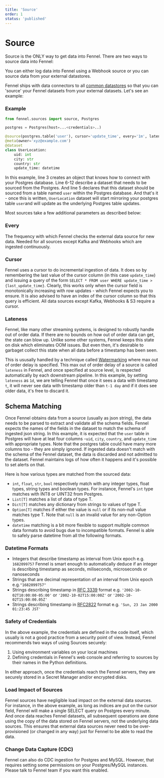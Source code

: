 ```yaml
---
title: 'Source'
order: 1
status: 'published'
---
```


# Source

Source is the ONLY way to get data into Fennel. There are two ways to source data into Fennel:

You can either log data into Fennel using a Webhook source or you can source data from your external datastores.

Fennel ships with data connectors to all [common datastores](/api-reference/sources) so that you can 
'source' your Fennel datasets from your external datasets. Let's see an example:

### **Example**

```python
from fennel.sources import source, Postgres

postgres = Postgres(host=...<credentials>..)

@source(postgres.table('user'), cursor='update_time', every='1m', lateness='1d')
@meta(owner='xyz@example.com')
@dataset
class UserLocation:
    uid: int
    city: str
    country: str
    update_time: datetime    
```

In this example, line 3 creates an object that knows how to connect with your 
Postgres database. Line 6-12 describe a dataset that needs to be sourced from 
the Postgres. And line 5 declares that this dataset should be sourced from a 
table named `user` within the Postgres database. And that's it - once this 
is written, `UserLocation` dataset will start mirroring your postgres table 
`user`and will update as the underlying Postgres table updates.&#x20;

Most sources take a few additional parameters as described below:

### Every 
The frequency with which Fennel checks the external data source for new data. 
Needed for all sources except Kafka and Webhooks which are ingested continuously.

### Cursor
Fennel uses a cursor to do incremental ingestion of data. It does so 
by remembering the last value of the cursor column (in this case `update_time`) 
and issuing a query of the form `SELECT * FROM user WHERE update_time > {last_update_time}`.
Clearly, this works only when the cursor field is monotonically increasing with 
row updates - which Fennel expects you to ensure. It is also advised to have 
an index of the cursor column so that this query is efficient. All data sources 
except Kafka, Webhooks & S3 require a cursor.

### Lateness
Fennel, like many other streaming systems, is designed to robustly handle out
of order data. If there are no bounds on how out of order data can get, the state
can blow up. Unlike some other systems, Fennel keeps this state on disk which 
eliminates OOM issues. But even then, it's desirable to garbaget collect this state
when all data before a timestamp has been seen. 

This is ususally handled by a technique called [Watermarking](https://www.oreilly.com/radar/the-world-beyond-batch-streaming-102/) 
where max out of order delay is specified. This max out of order delay of a source 
is called `lateness` in Fennel, and once specified at source level, is respected 
automatically by each downstream pipeline. In this example, by setting `lateness` 
as `1d`, we are telling Fennel that once it sees a data with timestamp `t`, it 
will never see data with timestamp older than `t-1 day` and if it does see older
data, it's free to discard it.


## Schema Matching

Once Fennel obtains data from a source (usually as json string), the data needs to 
be parsed to extract and validate all the schema fields. Fennel expects the names 
of the fields in the dataset to match the schema of ingested json string. In this 
example, it is expected that the `user` table in Postgres will have at leat four 
columns -`uid`, `city`, `country`, and `update_time` with appropriate types. Note 
that the postgres table could have many more columns too - they are simply ignored.
If ingested data doesn't match with the schema of the Fennel dataset, the data 
is discarded and not admitted to the dataset. Fennel maintains logs of how often
it happens and it's possible to set alerts on that.

Here is how various types are matched from the sourced data:

* `int`, `float`, `str`, `bool` respectively match with any integer types, float
 types, string types and boolean types. For instance, Fennel's `int` type 
 matches with INT8 or UINT32 from Postgres.
* `List[T]` matches a list of data of type T.
* `Dict[T]` matches any dictionary from strings to values of type T.
* `Option[T]` matches if either the value is `null` or if its non-null value 
  matches type T. Note that `null` is an invalid value for any non-Option types.
* `datetime` matching is a bit more flexible to support multiple common
  data formats to avoid bugs due to incompatible formats. Fennel is able to
  safely parse datetime from all the following formats.

### Datetime Formats

* Integers that describe timestamp as interval from Unix epoch e.g. `1682099757`
 Fennel is smart enough to automatically deduce if an integer is describing 
 timestamp as seconds, miliseconds, microseconds or nanoseconds
* Strings that are decimal representation of an interval from Unix epoch e.g.`"1682099757"`
* Strings describing timestamp in [RFC 3339](https://www.ietf.org/rfc/rfc3339.txt) 
  format e.g. `'2002-10-02T10:00:00-05:00'` or `'2002-10-02T15:00:00Z'` or `'2002-10-02T15:00:00.05Z'`
* Strings describing timestamp in [RFC2822](https://www.ietf.org/rfc/rfc2822.txt) 
 format e.g. `'Sun, 23 Jan 2000 01:23:45 JST'`

### Safety of Credentials

In the above example, the credentials are defined in the code itself, which 
usually is not a good practice from a security point of view. Instead, Fennel 
recommends two ways of using Sources securely:

1. Using environment variables on your local machines
2. Defining credentials in Fennel's web console and referring to sources by 
   their names in the Python definitions.

In either approach, once the credentials reach the Fennel servers, they are 
securely stored in a Secret Manager and/or encrypted disks.

### Load Impact of Sources

Fennel sources have negligible load impact on the external data sources. For instance,
in the above example, as long as indices are put on the cursor field, Fennel will 
make a single SELECT query on Postgres every minute. And once data reaches Fennel 
datasets, all subsequent operations are done using the copy of the data stored on 
Fennel servers, not the underlying data sources. This ensures that external data
sources never need to be over-provisioned (or changed in any way) just for Fennel
to be able to read the data.


### Change Data Capture (CDC)

Fennel can also do CDC ingestion for Postgres and MySQL. However, that requires
setting some permissions on your Postgres/MySQL instances. Please talk to Fennel
team if you want this enabled.
